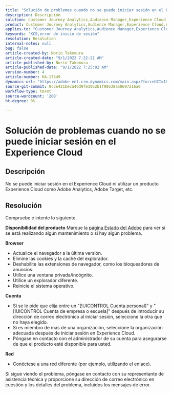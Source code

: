 ```yaml
---
title: "Solución de problemas cuando no se puede iniciar sesión en el Experience Cloud"
description: Descripción
solution: Customer Journey Analytics,Audience Manager,Experience Cloud,Analytics,Target
product: Customer Journey Analytics,Audience Manager,Experience Cloud,Analytics,Target
applies-to: "Customer Journey Analytics,Audience Manager,Experience Cloud,Analytics,Target"
keywords: "KCS,error de inicio de sesión"
resolution: Resolution
internal-notes: null
bug: false
article-created-by: Norio Takemura
article-created-date: "9/1/2022 7:22:21 AM"
article-published-by: Norio Takemura
article-published-date: "9/1/2022 7:25:02 AM"
version-number: 4
article-number: KA-17649
dynamics-url: "https://adobe-ent.crm.dynamics.com/main.aspx?forceUCI=1&pagetype=entityrecord&etn=knowledgearticle&id=7d1491cd-c629-ed11-9db1-002248086d3d"
source-git-commit: 0c3e421beca46d9fe1952b1f98538a50697216a0
workflow-type: tm+mt
source-wordcount: '208'
ht-degree: 3%

---
```


# Solución de problemas cuando no se puede iniciar sesión en el Experience Cloud

## Descripción

No se puede iniciar sesión en el Experience Cloud ni utilizar un producto Experience Cloud como Adobe Analytics, Adobe Target, etc.

## Resolución


Compruebe e intente lo siguiente.

<b>Disponibilidad del producto</b>
Marque la [página Estado del Adobe](https://status.adobe.com) para ver si se está realizando algún mantenimiento o si hay algún problema.

<b>Browser</b>

- Actualice el navegador a la última versión.
- Elimine las cookies y la caché del explorador.
- Deshabilite las extensiones de navegador, como los bloqueadores de anuncios.
- Utilice una ventana privada/incógnito.
- Utilice un explorador diferente.
- Reinicie el sistema operativo.


<b>Cuenta</b>

- Si se le pide que elija entre un &quot;[!UICONTROL Cuenta personal]&quot; y &quot;[!UICONTROL Cuenta de empresa o escuela]&quot; después de introducir su dirección de correo electrónico al iniciar sesión, seleccione la otra que no haya elegido.
- Si es miembro de más de una organización, seleccione la organización adecuada después de iniciar sesión en Experience Cloud.
- Póngase en contacto con el administrador de su cuenta para asegurarse de que el producto esté disponible para usted.


<b>Red</b>

- Conéctese a una red diferente (por ejemplo, utilizando el enlace).


Si sigue viendo el problema, póngase en contacto con su representante de asistencia técnica y proporcione su dirección de correo electrónico en cuestión y los detalles del problema, incluidos los mensajes de error.

